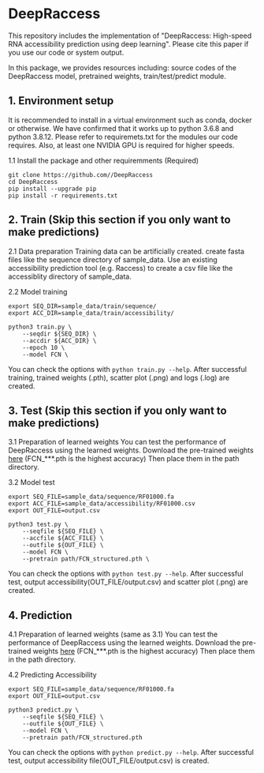 # DeepRaccess
This repository includes the implementation of "DeepRaccess: High-speed RNA accessibility prediction using deep learning". Please cite this paper if you use our code or system output.

In this package, we provides resources including: source codes of the DeepRaccess model, pretrained weights, train/test/predict module.

## 1. Environment setup
It is recommended to install in a virtual environment such as conda, docker or otherwise. We have confirmed that it works up to python 3.6.8 and python 3.8.12. Please refer to requiremets.txt for the modules our code requires. Also, at least one NVIDIA GPU is required for higher speeds.

1.1 Install the package and other requiremments
(Required)
```
git clone https://github.com//DeepRaccess
cd DeepRaccess
pip install --upgrade pip
pip install -r requirements.txt
```

## 2. Train (Skip this section if you only want to make predictions)
2.1 Data preparation
Training data can be artificially created.
create fasta files like the sequence directory of sample_data.
Use an existing accessibility prediction tool (e.g. Raccess) to create a csv file like the accessiblity directory of sample_data.

2.2 Model training
```
export SEQ_DIR=sample_data/train/sequence/
export ACC_DIR=sample_data/train/accessibility/

python3 train.py \
    --seqdir ${SEQ_DIR} \
    --accdir ${ACC_DIR} \
    --epoch 10 \
    --model FCN \
```
You can check the options with `python train.py --help`.
After successful training, trained weights (.pth), scatter plot (.png) and logs (.log) are created.

## 3. Test (Skip this section if you only want to make predictions)
3.1 Preparation of learned weights
You can test the performance of DeepRaccess using the learned weights.
Download the pre-trained weights [here](https://drive.google.com/drive/folders/1xJOV2vIoVYCx6i9YY70CWwEGacQw8jTP?usp=sharing) (FCN_***.pth is the highest accuracy)
Then place them in the path directory.

3.2 Model test
```
export SEQ_FILE=sample_data/sequence/RF01000.fa
export ACC_FILE=sample_data/accessibility/RF01000.csv
export OUT_FILE=output.csv

python3 test.py \
    --seqfile ${SEQ_FILE} \
    --accfile ${ACC_FILE} \
    --outfile ${OUT_FILE} \
    --model FCN \
    --pretrain path/FCN_structured.pth \
```
You can check the options with `python test.py --help`.
After successful test, output accessibility(OUT_FILE/output.csv) and scatter plot (.png) are created.

## 4. Prediction
4.1 Preparation of learned weights (same as 3.1)
You can test the performance of DeepRaccess using the learned weights.
Download the pre-trained weights [here](https://drive.google.com/drive/folders/1xJOV2vIoVYCx6i9YY70CWwEGacQw8jTP?usp=sharing) (FCN_***.pth is the highest accuracy)
Then place them in the path directory.

4.2 Predicting Accessibility

```
export SEQ_FILE=sample_data/sequence/RF01000.fa
export OUT_FILE=output.csv

python3 predict.py \
    --seqfile ${SEQ_FILE} \
    --outfile ${OUT_FILE} \
    --model FCN \
    --pretrain path/FCN_structured.pth
```
You can check the options with `python predict.py --help`.
After successful test, output accessibility file(OUT_FILE/output.csv) is created.
